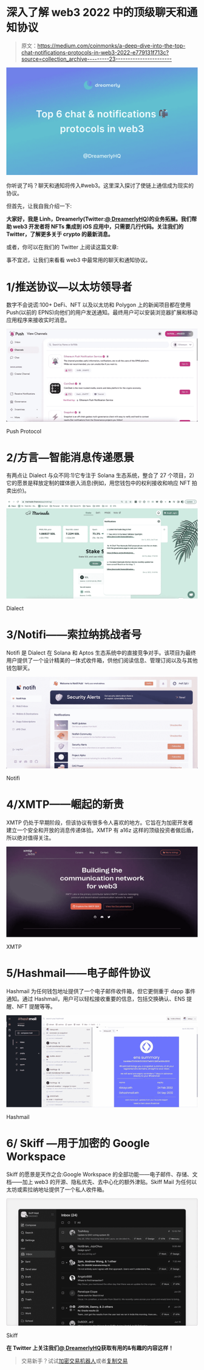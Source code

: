 # 深入了解 web3 2022 中的顶级聊天和通知协议

> 原文：<https://medium.com/coinmonks/a-deep-dive-into-the-top-chat-notifications-protocols-in-web3-2022-e779131f713c?source=collection_archive---------23----------------------->

![](img/a4e50d8470ebf2064c4063c3cdf40b4c.png)

你听说了吗？聊天和通知将传入#web3。这里深入探讨了使链上通信成为现实的协议。

但首先，让我自我介绍一下:

**大家好，我是 Linh，Dreamerly(Twitter:**[**@ DreamerlyHQ**](https://twitter.com/DreamerlyHQ)**)的业务拓展。我们帮助 web3 开发者将 NFTs 集成到 iOS 应用中，只需要几行代码。关注我们的 Twitter，了解更多关于 crypto 的最新消息。**

或者，你可以在我们的 Twitter 上阅读这篇文章:

事不宜迟，让我们来看看 web3 中最常用的聊天和通知协议。

# **1/推送协议—以太坊领导者**

数字不会说谎:100+ DeFi、NFT 以及以太坊和 Polygon 上的新闻项目都在使用 Push(以前的 EPNS)向他们的用户发送通知。最终用户可以安装浏览器扩展和移动应用程序来接收实时消息。

![](img/8c0fb7af3fadc00db18466f6a1402cac.png)

Push Protocol

# 2/方言—智能消息传递愿景

有两点让 Dialect 与众不同:1)它专注于 Solana 生态系统，整合了 27 个项目，2)它的愿景是释放定制的媒体嵌入消息(例如，用您钱包中的权利接收和响应 NFT 拍卖出价)。

![](img/c2e540c0704f5e1924acbbd61794576e.png)

Dialect

# 3/Notifi——索拉纳挑战者号

Notifi 是 Dialect 在 Solana 和 Aptos 生态系统中的直接竞争对手。该项目为最终用户提供了一个设计精美的一体式收件箱，供他们阅读信息、管理订阅以及与其他钱包聊天。

![](img/5b1cd0840784a1bc5e03616b5ccac92c.png)

Notifi

# 4/XMTP——崛起的新贵

XMTP 仍处于早期阶段，但该协议有很多令人喜欢的地方。它旨在为加密开发者建立一个安全和开放的消息传递体验。XMTP 有 a16z 这样的顶级投资者做后盾，所以绝对值得关注。

![](img/c93cc0006e15c2566277c5bb3fa70318.png)

XMTP

# 5/Hashmail——电子邮件协议

Hashmail 为任何钱包地址提供了一个电子邮件收件箱，但它更侧重于 dapp 事件通知。通过 Hashmail，用户可以轻松接收重要的信息，包括交换确认、ENS 提醒、NFT 提醒等等。

![](img/a3d270020e3c4a2cfeb56d526257bc79.png)

Hashmail

# 6/ Skiff —用于加密的 Google Workspace

Skiff 的愿景是天作之合:Google Workspace 的全部功能——电子邮件、存储、文档——加上 web3 的开源、隐私优先、去中心化的额外津贴。Skiff Mail 为任何以太坊或索拉纳地址提供了一个私人收件箱。

![](img/f3e703a231c32614b8e1e97cdfdd2a0a.png)

Skiff

**在 Twitter 上关注我们**[**@ DreamerlyHQ**](https://twitter.com/DreamerlyHQ)**获取有用的&有趣的内容这样！**

> 交易新手？试试[加密交易机器人](/coinmonks/crypto-trading-bot-c2ffce8acb2a)或者[复制交易](/coinmonks/top-10-crypto-copy-trading-platforms-for-beginners-d0c37c7d698c)